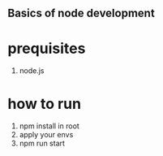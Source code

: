 ## Basics of node development

# prequisites

1. node.js

# how to run

1. npm install in root
2. apply your envs
3. npm run start
